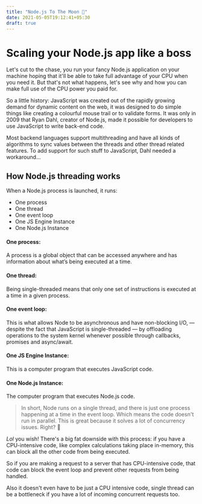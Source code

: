 ```yaml
---
title: "Node.js To The Moon 🚀"
date: 2021-05-05T19:12:41+05:30
draft: true
---
```


# Scaling your Node.js app like a boss

Let's cut to the chase, you run your fancy Node.js application on your machine hoping that it'll be able to take full advantage of your CPU when you need it. But that's not what happens, let's see why and how you can make full use of the CPU power you paid for.

So a little history: JavaScript was created out of the rapidly growing demand for dynamic content on the web, it was designed to do simple things like creating a colourful mouse trail or to validate forms. It was only in 2009 that Ryan Dahl, creator of Node.js, made it possible for developers to use JavaScript to write back-end code.

Most backend languages support multithreading and have all kinds of algorithms to sync values between the threads and other thread related features. To add support for such stuff to JavaScript, Dahl needed a workaround...

## How Node.js threading works

When a Node.js process is launched, it runs:

- One process
- One thread
- One event loop
- One JS Engine Instance
- One Node.js Instance

#### One process:

A process is a global object that can be accessed anywhere and has information about what’s being executed at a time.

#### One thread:

Being single-threaded means that only one set of instructions is executed at a time in a given process.

#### One event loop:

This is what allows Node to be asynchronous and have non-blocking I/O, — despite the fact that JavaScript is single-threaded — by offloading operations to the system kernel whenever possible through callbacks, promises and async/await.

#### One JS Engine Instance:

This is a computer program that executes JavaScript code.

#### One Node.js Instance:

The computer program that executes Node.js code.

> In short, Node runs on a single thread, and there is just one process happening at a time in the event loop. Which means the code doesn't run in parallel. This is great because it solves a lot of concurrency issues. Right? 🤔

_Lol_ you wish! There's a big fat downside with this process: if you have a CPU-intensive code, like complex calculations taking place in-memory, this can block all the other code from being executed.

So if you are making a request to a server that has CPU-intensive code, that code can block the event loop and prevent other requests from being handled.

Also it doesn't even have to be just a CPU intensive code, single thread can be a bottleneck if you have a lot of incoming concurrent requests too.
